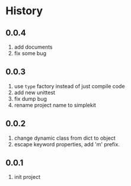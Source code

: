 History
======

0.0.4
---------
1. add documents
2. fix some bug

0.0.3
------
1. use `type` factory instead of just compile code
2. add new unittest
3. fix dump bug
4. rename project name to simplekit

0.0.2
------
1. change dynamic class from dict to object
2. escape keyword properties, add 'm' prefix.

0.0.1
-----
1. init project